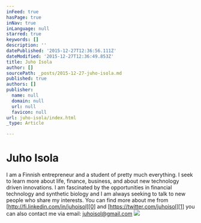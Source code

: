 ```yaml
---
inFeed: true
hasPage: true
inNav: true
inLanguage: null
starred: true
keywords: []
description: ''
datePublished: '2015-12-27T12:36:56.111Z'
dateModified: '2015-12-27T12:36:49.853Z'
title: Juho Isola
author: []
sourcePath: _posts/2015-12-27-juho-isola.md
published: true
authors: []
publisher:
  name: null
  domain: null
  url: null
  favicon: null
url: juho-isola/index.html
_type: Article

---
```

# Juho Isola

I am a Finnish entrepreneur and a student of pretty much everything. I seek to learn more about life, finance, business, and about new technology driven innovations. I am fascinated by the opportunities in financial technology and synthetic biology and I am always seeking to talk to new people who share my interests. You can find more about me from [http://fi.linkedin.com/in/juhoisol][0] and [https://twitter.com/juhoisol][1] you can also contact me via email: juhoisol@gmail.com
![](https://the-grid-user-content.s3-us-west-2.amazonaws.com/e439132a-ddd0-44f7-82a0-dccb80a4b047.jpg)

[0]: http://fi.linkedin.com/in/juhoisol
[1]: https://twitter.com/juhoisol